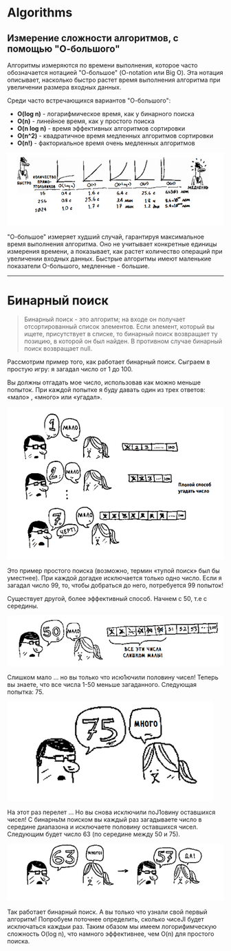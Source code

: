 # Algorithms

## Измерение сложности алгоритмов, с помощью "О-большого"

Алгоритмы измеряются по времени выполнения, которое часто обозначается нотацией "О-большое" (O-notation или Big O). Эта нотация описывает, насколько быстро растет время выполнения алгоритма при увеличении размера входных данных.

Среди часто встречающихся вариантов "О-большого":

- **O(log n)** - логарифмическое время, как у бинарного поиска
- **O(n)** - линейное время, как у простого поиска
- **O(n log n)** - время эффективных алгоритмов сортировки
- **O(n^2)** - квадратичное время медленных алгоритмов сортировки
- **O(n!)** - факториальное время очень медленных алгоритмов

![alt text](./assets/photo/bigO.png)

"О-большое" измеряет худший случай, гарантируя максимальное время выполнения алгоритма. Оно не учитывает конкретные единицы измерения времени, а показывает, как растет количество операций при увеличении входных данных. Быстрые алгоритмы имеют маленькие показатели O-большого, медленные - большие.

---

# Бинарный поиск

> Бинарный поиск - это алгоритм; на входе он получает отсортированный список элементов. Если элемент, который вы ищете, присутствует в списке, то бинарный поиск возвращает ту позицию, в которой он был найден. В противном случае бинарный поиск возвращает null.

Рассмотрим пример того, как работает бинарный поиск. Сыграем в простую
игру: я загадал число от 1 до 100.

Вы должны отгадать мое число, использовав как можно меньше попыток.
При каждой попытке я буду давать один из трех ответов: «мало» , «много»
или «угадал».

![alt text](./assets/photo/bs.png)

Это пример простого поиска (возможно, термин «тупой поиск» был бы
уместнее). При каждой догадке исключается только одно число. Если я загадал число 99, то, чтобы добраться до него, потребуется 99 попыток!

Существует другой, более эффективный способ. Начнем с 50, т.е с середины.

![alt text](./assets/photo/bs1.png)

Слишком мало ... но вы только что исю1ючили половину чисел! Теперь вы
знаете, что все числа 1-50 меньше загаданного. Следующая попытка: 75.

![alt text](./assets/photo/bs2.png)

На этот раз перелет ... Но вы снова исключили поJ1овину оставшихся чисел!
С бинарньtм поиском вы каждый раз загадываете число в середине диапазона
и исключаете половину оставшихся чисел. Следующим будет число 63 (по
середине между 50 и 75).

![alt text](./assets/photo/bs3.png)

Так работает бинарный поиск. А вы только что узнали свой первый алгоритм! Попробуем поточнее определить, сколько чисеJI будет исключаться каждыи раз. Таким обазом мы имеем логорифимческую сложность O(log n), что намного эффективнее, чем O(n) для простого поиска.
